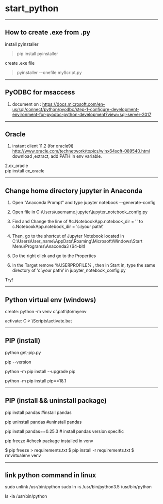 # start_python

---------------------------------
How to create .exe from .py
---------------------------------
install pyinstaller
>pip install pyinstaller

create .exe file
>pyinstaller --onefile myScript.py


----------------------------------
PyODBC for msaccess
----------------------------------
1. document on : https://docs.microsoft.com/en-us/sql/connect/python/pyodbc/step-1-configure-development-environment-for-pyodbc-python-development?view=sql-server-2017


----------------------------------
Oracle
----------------------------------
1. instant client 11.2 (for oracle9i) http://www.oracle.com/technetwork/topics/winx64soft-089540.html
    download ,extract, add PATH in env variable.

2.cx_oracle     
    pip install cx_oracle
    
    
    



------------------------------------
 Change home directory jupyter in Anaconda 
------------------------------------
1. Open "Anaconda Prompt" and type jupyter notebook --generate-config

2. Open file in C:\Users\username\.jupyter\jupyter_notebook_config.py

3. Find and Change the line of #c.NotebookApp.notebook_dir = '' to c.NotebookApp.notebook_dir = 'c:\\your path\\'

4. Then, go to the shortcut of Jupyter Notebook located in C:\Users\User_name\AppData\Roaming\Microsoft\Windows\Start Menu\Programs\Anaconda3 (64-bit)

5. Do the right click and go to the Properties

6. In the Target  remove %USERPROFILE% , then in Start in, type the same directory of 'c:\\your path\\' in jupyter_notebook_config.py

 Try!





---------------------------------
Python virtual env  (windows)
--------------------------------
create:  python -m venv c:\path\to\myenv

activate: C:\> <venv>\Scripts\activate.bat
    
 
 ---------------------------------------
 PIP  (install)
 ---------------------------------------
 python get-pip.py
 
 pip --version
 
 python -m pip install --upgrade pip
 
 python -m pip install pip==18.1
 
 

--------------------------------------
PIP (install  && uninstall package)
--------------------------------------
pip install pandas      #install pandas

pip uninstall pandas    #uninstall pandas

pip install pandas==0.25.3 # install pandas version specific


pip freeze #check package installed in venv

$ pip freeze > requirements.txt
$ pip install -r requirements.txt
$ rmvirtualenv venv

------------------------------------------
link python command in linux
------------------------------------------
sudo unlink /usr/bin/python
sudo ln -s /usr/bin/python3.5 /usr/bin/python

ls -la /usr/bin/python


